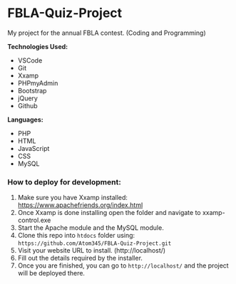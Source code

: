 # FBLA-Quiz-Project
My project for the annual FBLA contest. (Coding and Programming)

**Technologies Used:**
- VSCode
- Git
- Xxamp
- PHPmyAdmin
- Bootstrap
- jQuery
- Github

**Languages:**
- PHP
- HTML
- JavaScript
- CSS
- MySQL

<h3>How to deploy for development:</h3>

1. Make sure you have Xxamp installed: https://www.apachefriends.org/index.html
2. Once Xxamp is done installing open the folder and navigate to xxamp-control.exe
3. Start the Apache module and the MySQL module.
4. Clone this repo into `htdocs` folder using: `https://github.com/Atom345/FBLA-Quiz-Project.git`
5. Visit your website URL to install. (http://localhost/)
6. Fill out the details required by the installer.
7. Once you are finished, you can go to `http://localhost/` and the project will be deployed there.
